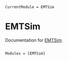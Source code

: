 ```@meta
CurrentModule = EMTSim
```

# EMTSim

Documentation for [EMTSim](https://github.com/hexaeder/EMTSim.jl).

```@index
```

```@autodocs
Modules = [EMTSim]
```
